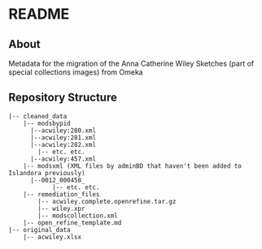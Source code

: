 # README

## About

Metadata for the migration of the Anna Catherine Wiley Sketches (part of special collections images) from Omeka

## Repository Structure

```
|-- cleaned_data
    |-- modsbypid
      |--acwiley:280.xml
      |--acwiley:281.xml
      |--acwiley:282.xml
	    |-- etc. etc.
      |--acwiley:457.xml
    |-- modsxml (XML files by adminBD that haven't been added to Islandora previously)
      |--0012_000458_
      	    |-- etc. etc.
    |-- remediation_files
        |-- acwiley.complete.openrefine.tar.gz
        |-- wiley.xpr
        |-- modscollection.xml
	|-- open_refine_template.md
|-- original_data
    |-- acwiley.xlsx

```
